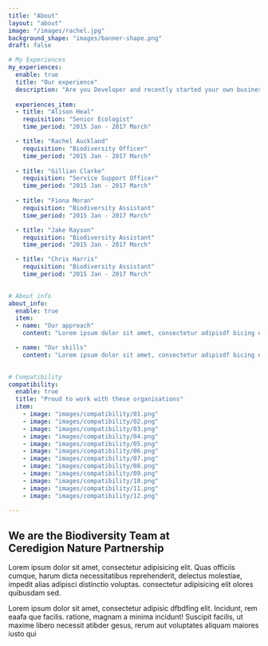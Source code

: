 ```yaml
---
title: "About"
layout: "about"
image: "/images/rachel.jpg"
background_shape: "images/banner-shape.png"
draft: false

# My Experiences
my_experiences:
  enable: true
  title: "Our experience"
  description: "Are you Developer and recently started your own business and Already made a  to ensure online presence"
  
  experiences_item:
  - title: "Alison Heal"
    requisition: "Senior Ecologist"
    time_period: "2015 Jan - 2017 March"

  - title: "Rachel Auckland"
    requisition: "Biodiversity Officer"
    time_period: "2015 Jan - 2017 March"
    
  - title: "Gillian Clarke"
    requisition: "Service Support Officer"
    time_period: "2015 Jan - 2017 March"
    
  - title: "Fiona Moran"
    requisition: "Biodiversity Assistant"
    time_period: "2015 Jan - 2017 March"

  - title: "Jake Rayson"
    requisition: "Biodiversity Assistant"
    time_period: "2015 Jan - 2017 March"

  - title: "Chris Harris"
    requisition: "Biodiversity Assistant"
    time_period: "2015 Jan - 2017 March"

    
# About info
about_info:
  enable: true
  item:
  - name: "Our approach"
    content: "Lorem ipsum dolor sit amet, consectetur adipisdf bicing elit. Quas offiscs cuque, harum dicta neces sitatrrthr thrth iujhs reprehenderit, delsectsus molesdtiae, impedit alias adipi thsci distinctio volusd ptas. Tempora modi amet volufy jnfyp tatlje  provide nsdv sdvt solusfta consequatur. oresaam ipsum dolor sit amhet, consec dassetur  facere tempore soluta Lorsgem ipsum shghu ugisdvg srgvsrgv vswrgv srgt lias adipi thsci distiio voslusd"

  - name: "Our skills"
    content: "Lorem ipsum dolor sit amet, consectetur adipisdf bicing elit. Quas offiscs cuque, harum dicta neces sitatrrthr thrth iujhs reprehenderit, delsectsus molesdtiae, impedit alias adipi thsci distinctio volusd ptas. Tempora modi amet volufy jnfyp tatlje  provide nsdv sdvt solusfta consequatur. oresaam ipsum dolor sit amhet, consec dassetur  facere tempore soluta Lorsgem ipsum shghu ugisdvg srgvsrgv vswrgv srgt lias adipi thsci distiio voslusd"

    
# Compatibility
compatibility:
  enable: true
  title: "Proud to work with these organisations"
  item:
    - image: "images/compatibility/01.png"
    - image: "images/compatibility/02.png"
    - image: "images/compatibility/03.png"
    - image: "images/compatibility/04.png"
    - image: "images/compatibility/05.png"
    - image: "images/compatibility/06.png"
    - image: "images/compatibility/07.png"
    - image: "images/compatibility/08.png"
    - image: "images/compatibility/09.png"
    - image: "images/compatibility/10.png"
    - image: "images/compatibility/11.png"
    - image: "images/compatibility/12.png"
 
---
```


## We are the Biodiversity Team at<br><strong>Ceredigion Nature Partnership</strong>

Lorem ipsum dolor sit amet, consectetur adipisicing elit. Quas officiis cumque, harum dicta necessitatibus reprehenderit, delectus molestiae, impedit alias adipisci distinctio voluptas. consectetur adipisicing elit olores quibusdam sed. 
  
Lorem ipsum dolor sit amet, consectetur adipisic dfbdfing elit. Incidunt, rem eaafa que facilis. ratione, magnam a minima incidunt! Suscipit facilis, ut maxime libero necessit atibder gesus, rerum aut voluptates aliquam maiores iusto qui
